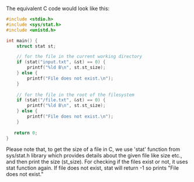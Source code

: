 The equivalent C code would look like this:

```C
#include <stdio.h>
#include <sys/stat.h>
#include <unistd.h>

int main() {
    struct stat st; 

    // for the file in the current working directory
    if (stat("input.txt", &st) == 0) {
        printf("%ld B\n", st.st_size);
    } else {
        printf("File does not exist.\n");
    }
    
    // for the file in the root of the filesystem
    if (stat("/file.txt", &st) == 0) {
        printf("%ld B\n", st.st_size);
    } else {
        printf("File does not exist.\n");
    }
    
   return 0;
}
```
Please note that, to get the size of a file in C, we use 'stat' function from sys/stat.h library which provides details about the given file like size etc., and then print the size (st_size). For checking if the files exist or not, it uses stat function again. If file does not exist, stat will return -1 so prints "File does not exist."

